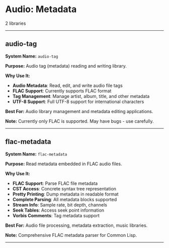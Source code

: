 # Audio: Metadata

2 libraries

---

## audio-tag

**System Name:** `audio-tag`

**Purpose:** Audio tag (metadata) reading and writing library.

**Why Use It:**
- **Audio Metadata**: Read, edit, and write audio file tags
- **FLAC Support**: Currently supports FLAC format
- **Tag Management**: Manage artist, album, title, and other metadata
- **UTF-8 Support**: Full UTF-8 support for international characters

**Best For:** Audio library management and metadata editing applications.

**Note:** Currently only FLAC is supported. May have bugs - use carefully.

---


## flac-metadata

**System Name:** `flac-metadata`

**Purpose:** Read metadata embedded in FLAC audio files.

**Why Use It:**
- **FLAC Support**: Parse FLAC file metadata
- **CST Access**: Concrete syntax tree representation
- **Pretty Printing**: Dump metadata in readable format
- **Complete Parsing**: All metadata blocks supported
- **Stream Info**: Sample rate, bit depth, channels
- **Seek Tables**: Access seek point information
- **Vorbis Comments**: Tag metadata support

**Best For:** Audio file processing, metadata extraction, music libraries.

**Note:** Comprehensive FLAC metadata parser for Common Lisp.

---



